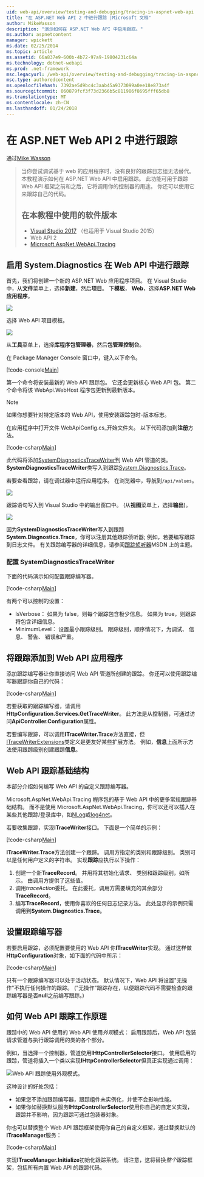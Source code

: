 ```yaml
---
uid: web-api/overview/testing-and-debugging/tracing-in-aspnet-web-api
title: "在 ASP.NET Web API 2 中进行跟踪 |Microsoft 文档"
author: MikeWasson
description: "演示如何在 ASP.NET Web API 中启用跟踪。"
ms.author: aspnetcontent
manager: wpickett
ms.date: 02/25/2014
ms.topic: article
ms.assetid: 66a837e9-600b-4b72-97a9-19804231c64a
ms.technology: dotnet-webapi
ms.prod: .net-framework
msc.legacyurl: /web-api/overview/testing-and-debugging/tracing-in-aspnet-web-api
msc.type: authoredcontent
ms.openlocfilehash: 7392ae5d9bc4c3aab45a9373099a0ee18e873a4f
ms.sourcegitcommit: 060879fcf3f73d2366b5c811986f8695fff65db8
ms.translationtype: MT
ms.contentlocale: zh-CN
ms.lasthandoff: 01/24/2018
---
```

<a name="tracing-in-aspnet-web-api-2"></a>在 ASP.NET Web API 2 中进行跟踪
====================
通过[Mike Wasson](https://github.com/MikeWasson)

> 当你尝试调试基于 web 的应用程序时，没有良好的跟踪日志组无法替代。 本教程演示如何在 ASP.NET Web API 中启用跟踪。 此功能可用于跟踪 Web API 框架之前和之后，它将调用你的控制器的用途。 你还可以使用它来跟踪自己的代码。
> 
> ## <a name="software-versions-used-in-the-tutorial"></a>在本教程中使用的软件版本
> 
> 
> - [Visual Studio 2017](https://www.visualstudio.com/downloads/) （也适用于 Visual Studio 2015）
> - Web API 2
> - [Microsoft.AspNet.WebApi.Tracing](http://www.nuget.org/packages/Microsoft.AspNet.WebApi.Tracing)


## <a name="enable-systemdiagnostics-tracing-in-web-api"></a>启用 System.Diagnostics 在 Web API 中进行跟踪

首先，我们将创建一个新的 ASP.NET Web 应用程序项目。 在 Visual Studio 中，从**文件**菜单上，选择**新建**，然后**项目**。 下**模板**， **Web**，选择**ASP.NET Web 应用程序**。

[![](tracing-in-aspnet-web-api/_static/image2.png)](tracing-in-aspnet-web-api/_static/image1.png)

选择 Web API 项目模板。

[![](tracing-in-aspnet-web-api/_static/image4.png)](tracing-in-aspnet-web-api/_static/image3.png)

从**工具**菜单上，选择**库程序包管理器**，然后**包管理控制台**。

在 Package Manager Console 窗口中，键入以下命令。

[!code-console[Main](tracing-in-aspnet-web-api/samples/sample1.cmd)]

第一个命令将安装最新的 Web API 跟踪包。 它还会更新核心 Web API 包。 第二个命令将该 WebApi.WebHost 程序包更新到最新版本。

> [!NOTE]
> 如果你想要针对特定版本的 Web API，使用安装跟踪包时-版本标志。


在应用程序中打开文件 WebApiConfig.cs\_开始文件夹。 以下代码添加到**注册**方法。

[!code-csharp[Main](tracing-in-aspnet-web-api/samples/sample2.cs?highlight=6)]

此代码将添加[SystemDiagnosticsTraceWriter](https://msdn.microsoft.com/library/system.web.http.tracing.systemdiagnosticstracewriter.aspx)到 Web API 管道的类。 **SystemDiagnosticsTraceWriter**类写入到跟踪[System.Diagnostics.Trace](https://msdn.microsoft.com/library/system.diagnostics.trace)。

若要查看跟踪，请在调试器中运行应用程序。 在浏览器中，导航到`/api/values`。

![](tracing-in-aspnet-web-api/_static/image5.png)

跟踪语句写入到 Visual Studio 中的输出窗口中。 (从**视图**菜单上，选择**输出**)。

[![](tracing-in-aspnet-web-api/_static/image7.png)](tracing-in-aspnet-web-api/_static/image6.png)

因为**SystemDiagnosticsTraceWriter**写入到跟踪**System.Diagnostics.Trace**，你可以注册其他跟踪侦听器; 例如，若要编写跟踪到日志文件。 有关跟踪编写器的详细信息，请参阅[跟踪侦听器](https://msdn.microsoft.com/library/4y5y10s7.aspx)MSDN 上的主题。

### <a name="configuring-systemdiagnosticstracewriter"></a>配置 SystemDiagnosticsTraceWriter

下面的代码演示如何配置跟踪编写器。

[!code-csharp[Main](tracing-in-aspnet-web-api/samples/sample3.cs)]

有两个可以控制的设置：

- IsVerbose： 如果为 false，则每个跟踪包含极少信息。 如果为 true，则跟踪将包含详细信息。
- MinimumLevel： 设置最小跟踪级别。 跟踪级别，顺序情况下，为调试、 信息、 警告、 错误和严重。

## <a name="adding-traces-to-your-web-api-application"></a>将跟踪添加到 Web API 应用程序

添加跟踪编写器让你直接访问 Web API 管道所创建的跟踪。 你还可以使用跟踪编写器跟踪你自己的代码：

[!code-csharp[Main](tracing-in-aspnet-web-api/samples/sample4.cs)]

若要获取的跟踪编写器，请调用**HttpConfiguration.Services.GetTraceWriter**。 此方法是从控制器，可通过访问**ApiController.Configuration**属性。

若要编写跟踪，可以调用**ITraceWriter.Trace**方法直接，但[ITraceWriterExtensions](https://msdn.microsoft.com/library/system.web.http.tracing.itracewriterextensions.aspx)类定义是更友好某些扩展方法。 例如，**信息**上面所示方法使用跟踪级别创建跟踪**信息**。

## <a name="web-api-tracing-infrastructure"></a>Web API 跟踪基础结构

本部分介绍如何编写 Web API 的自定义跟踪编写器。

Microsoft.AspNet.WebApi.Tracing 程序包的基于 Web API 中的更多常规跟踪基础结构。 而不是使用 Microsoft.AspNet.WebApi.Tracing，你可以还可以插入在某些其他跟踪/登录库中，如[NLog](http://nlog-project.org/)或[log4net](http://logging.apache.org/log4net/)。

若要收集跟踪，实现**ITraceWriter**接口。 下面是一个简单的示例：

[!code-csharp[Main](tracing-in-aspnet-web-api/samples/sample5.cs)]

**ITraceWriter.Trace**方法创建一个跟踪。 调用方指定的类别和跟踪级别。 类别可以是任何用户定义的字符串。 实现**跟踪**应执行以下操作：

1. 创建一个新**TraceRecord**。 并用将其初始化请求、 类别和跟踪级别，如所示。 由调用方提供了这些值。
2. 调用*traceAction*委托。 在此委托，调用方需要填充的其余部分**TraceRecord**。
3. 编写**TraceRecord**，使用你喜欢的任何日志记录方法。 此处显示的示例只需调用到**System.Diagnostics.Trace**。

## <a name="setting-the-trace-writer"></a>设置跟踪编写器

若要启用跟踪，必须配置要使用的 Web API 你**ITraceWriter**实现。 通过这样做**HttpConfiguration**对象，如下面的代码中所示：

[!code-csharp[Main](tracing-in-aspnet-web-api/samples/sample6.cs)]

只有一个跟踪编写器可以处于活动状态。 默认情况下，Web API 将设置&quot;无操作&quot;不执行任何操作的跟踪。 (&quot;无操作&quot;跟踪存在，以便跟踪代码不需要检查的跟踪编写器是否**null**之前编写跟踪。)

## <a name="how-web-api-tracing-works"></a>如何 Web API 跟踪工作原理

跟踪中的 Web API 使用的 Web API 使用*外观*模式： 启用跟踪后，Web API 包装请求管道与执行跟踪调用的类的各个部分。

例如，当选择一个控制器，管道使用**IHttpControllerSelector**接口。 使用启用的跟踪，管道将插入一个类以实现**IHttpControllerSelector**但真正实现通过调用：

![Web API 跟踪使用外观模式。](tracing-in-aspnet-web-api/_static/image8.png)

这种设计的好处包括：

- 如果您不添加跟踪编写器，跟踪组件未实例化，并使不会影响性能。
- 如果你如替换默认服务**IHttpControllerSelector**使用你自己的自定义实现，跟踪并不影响，因为跟踪可通过包装器对象。

你也可以替换整个 Web API 跟踪框架使用你自己的自定义框架，通过替换默认的**ITraceManager**服务：

[!code-csharp[Main](tracing-in-aspnet-web-api/samples/sample7.cs)]

实现**ITraceManager.Initialize**初始化跟踪系统。 请注意，这将替换*整个*跟踪框架，包括所有内置 Web API 的跟踪代码。
